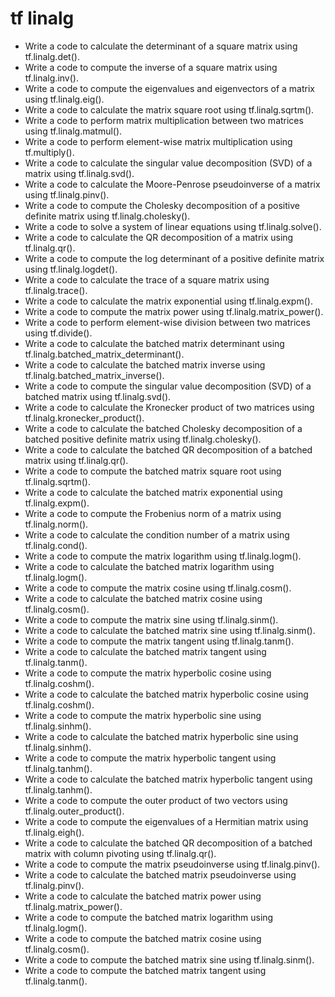 # tf linalg

- Write a code to calculate the determinant of a square matrix using tf.linalg.det().
- Write a code to compute the inverse of a square matrix using tf.linalg.inv().
- Write a code to compute the eigenvalues and eigenvectors of a matrix using tf.linalg.eig().
- Write a code to calculate the matrix square root using tf.linalg.sqrtm().
- Write a code to perform matrix multiplication between two matrices using tf.linalg.matmul().
- Write a code to perform element-wise matrix multiplication using tf.multiply().
- Write a code to calculate the singular value decomposition (SVD) of a matrix using tf.linalg.svd().
- Write a code to calculate the Moore-Penrose pseudoinverse of a matrix using tf.linalg.pinv().
- Write a code to compute the Cholesky decomposition of a positive definite matrix using tf.linalg.cholesky().
- Write a code to solve a system of linear equations using tf.linalg.solve().
- Write a code to calculate the QR decomposition of a matrix using tf.linalg.qr().
- Write a code to compute the log determinant of a positive definite matrix using tf.linalg.logdet().
- Write a code to calculate the trace of a square matrix using tf.linalg.trace().
- Write a code to calculate the matrix exponential using tf.linalg.expm().
- Write a code to compute the matrix power using tf.linalg.matrix_power().
- Write a code to perform element-wise division between two matrices using tf.divide().
- Write a code to calculate the batched matrix determinant using tf.linalg.batched_matrix_determinant().
- Write a code to calculate the batched matrix inverse using tf.linalg.batched_matrix_inverse().
- Write a code to compute the singular value decomposition (SVD) of a batched matrix using tf.linalg.svd().
- Write a code to calculate the Kronecker product of two matrices using tf.linalg.kronecker_product().
- Write a code to calculate the batched Cholesky decomposition of a batched positive definite matrix using tf.linalg.cholesky().
- Write a code to calculate the batched QR decomposition of a batched matrix using tf.linalg.qr().
- Write a code to compute the batched matrix square root using tf.linalg.sqrtm().
- Write a code to calculate the batched matrix exponential using tf.linalg.expm().
- Write a code to compute the Frobenius norm of a matrix using tf.linalg.norm().
- Write a code to calculate the condition number of a matrix using tf.linalg.cond().
- Write a code to compute the matrix logarithm using tf.linalg.logm().
- Write a code to calculate the batched matrix logarithm using tf.linalg.logm().
- Write a code to compute the matrix cosine using tf.linalg.cosm().
- Write a code to calculate the batched matrix cosine using tf.linalg.cosm().
- Write a code to compute the matrix sine using tf.linalg.sinm().
- Write a code to calculate the batched matrix sine using tf.linalg.sinm().
- Write a code to compute the matrix tangent using tf.linalg.tanm().
- Write a code to calculate the batched matrix tangent using tf.linalg.tanm().
- Write a code to compute the matrix hyperbolic cosine using tf.linalg.coshm().
- Write a code to calculate the batched matrix hyperbolic cosine using tf.linalg.coshm().
- Write a code to compute the matrix hyperbolic sine using tf.linalg.sinhm().
- Write a code to calculate the batched matrix hyperbolic sine using tf.linalg.sinhm().
- Write a code to compute the matrix hyperbolic tangent using tf.linalg.tanhm().
- Write a code to calculate the batched matrix hyperbolic tangent using tf.linalg.tanhm().
- Write a code to compute the outer product of two vectors using tf.linalg.outer_product().
- Write a code to compute the eigenvalues of a Hermitian matrix using tf.linalg.eigh().
- Write a code to calculate the batched QR decomposition of a batched matrix with column pivoting using tf.linalg.qr().
- Write a code to compute the matrix pseudoinverse using tf.linalg.pinv().
- Write a code to calculate the batched matrix pseudoinverse using tf.linalg.pinv().
- Write a code to calculate the batched matrix power using tf.linalg.matrix_power().
- Write a code to compute the batched matrix logarithm using tf.linalg.logm().
- Write a code to compute the batched matrix cosine using tf.linalg.cosm().
- Write a code to compute the batched matrix sine using tf.linalg.sinm().
- Write a code to compute the batched matrix tangent using tf.linalg.tanm().